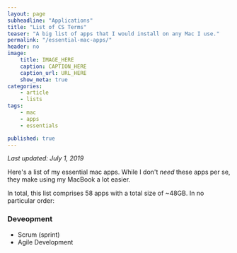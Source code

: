 ```yaml
---
layout: page
subheadline: "Applications"
title: "List of CS Terms"
teaser: "A big list of apps that I would install on any Mac I use."
permalink: "/essential-mac-apps/"
header: no
image:
    title: IMAGE_HERE
    caption: CAPTION_HERE
    caption_url: URL_HERE
    show_meta: true
categories:
    - article
    - lists
tags:
    - mac
    - apps
    - essentials

published: true 
---
```

*Last updated: July 1, 2019*

Here's a list of my essential mac apps. While I don't *need* these apps per se, they make using my MacBook a lot easier.

In total, this list comprises 58 apps with a total size of ~48GB. In no particular order:

### Deveopment
* Scrum (sprint)
* Agile Development